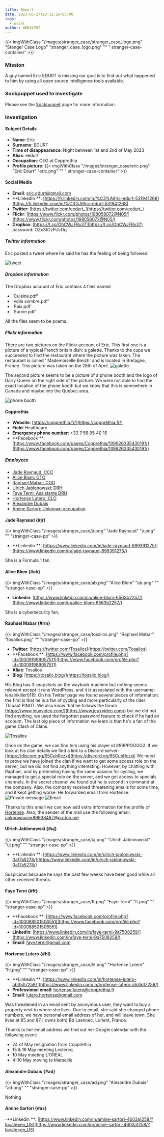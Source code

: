 ```yaml
---
title: Report
date: 2023-05-27T23:11:16+03:00
tags:
  - osint
author: H0N3YP0T
---
```


{{< imgWithClass "/images/stranger_case/stranger_case_logo.png" "Stanger Case Logo" "stranger_case_logo.png" "" "
stranger-case-container" >}}

### Mission

A guy named Eric EDURT is missing our goal is to find out what happened to him by using all open source intelligence
tools available.

### Sockpuppet used to investigate

Please see the [Sockpuppet](/stranger_case/sockpuppet/) page for more information.

### Investigation

#### Subject Details

- **Name**: Eric
- **Surname**: EDURT
- **Time of disappearance**: Night between 1st and 2nd of May 2023
- **Alias**: eedurt
- **Occupation**: CEO at Copprethia
- **Profile picture**: {{< imgWithClass "/images/stranger_case/eric.png" "Eric Edurt" "eric.png" "" "
  stranger-case-container" >}}

#### Social Media

- **Email**: eric.edurt@gmail.com
- **LinkedIn
  **: [https://fr.linkedin.com/in/%C3%A9ric-edurt-531941268](https://fr.linkedin.com/in/%C3%A9ric-edurt-531941268)
- **Twitter**: [https://twitter.com/eedurt_](https://twitter.com/eedurt_)
- **Flickr**: [https://www.flickr.com/photos/198058072@N05/](https://www.flickr.com/photos/198058072@N05/)
- **Dropbox**: [https://t.co/OhCWJFRx37](https://t.co/OhCWJFRx37) password: OZx3tOzFUcDg

##### Twitter information

Eric posted a tweet where he said he has the feeling of being followed:

![tweet](/images/stranger_case/followed.png)

##### Dropbox information

The Dropbox account of Eric contains 4 files named

- 'Cuisine.pdf'
- 'voila sombre.pdf'
- 'Paix.pdf'
- 'Survie.pdf'

All the files seem to be poems.

##### Flickr information

There are two pictures on the Flickr account of Eric. This first one is a picture of a typical French britain dish: a
galette. Thanks to the cups we succeeded to find the restaurant where the picture was taken. The restaurant is called '
Mademoiselle Breizh' and is located in Bretagne, France. This picture was taken on the 28th of April.
![galette](/images/stranger_case/galette.png)

The second picture seems to be a picture of a phone booth and the logo of Dairy Queen on the right side of the picture.
We were not able to find the exact location of the phone booth but we know that this is somewhere in Canada and maybe
into the Quebec area.

![phone booth](/images/stranger_case/bell.png)

#### Copprethia

- **Website**: [https://copprethia.fr/](https://copprethia.fr/)
- **Field**: Healthcare
- **Emergency phone number**: +33 7 56 95 40 16
- **Facebook
  **: [https://www.facebook.com/pages/Copprethia/109926335430191/](https://www.facebook.com/pages/Copprethia/109926335430191/)

##### Employees

- [Jade Raynaud: CCO](#jr)
- [Alice Blom: CTO](#ab)
- [Raphael Mabar: COO](#rm)
- [Ulrich Jablonowski: DRH](#uj)
- [Faye Terni: Assistante DRH](#ft)
- [Hortense Lutero: CLO](#hl)
- [Alexandre Dubais](#ad)
- [Amine Sartori: Unknown occupation](#as)

#### Jade Raynaud {#jr}

{{< imgWithClass "/images/stranger_case/jr.png" "Jade Raynaud" "jr.png" "" "stranger-case-pp" >}}

- **Linkedin
  **: [https://www.linkedin.com/in/jade-raynaud-899391275/](https://www.linkedin.com/in/jade-raynaud-899391275/)

She is a Formula 1 fan.

#### Alice Blom {#ab}

{{< imgWithClass "/images/stranger_case/ab.png" "Alice Blom" "ab.png" "" "stranger-case-pp" >}}

- **Linkedin**: [https://www.linkedin.com/in/alice-blom-6563b2257/](https://www.linkedin.com/in/alice-blom-6563b2257/)

She is a cybersecurity fan.

#### Raphael Mabar {#rm}

{{< imgWithClass "/images/stranger_case/tosalios.png" "Raphael Mabar" "tosalios.png" "" "stranger-case-pp" >}}

- **Twitter**: [https://twitter.com/Tosalios](https://twitter.com/Tosalios)
- **Facebook
  **: [https://www.facebook.com/profile.php?id=100091989057511](https://www.facebook.com/profile.php?id=100091989057511)
- **Alias**: Tosalios
- **Blog**: [https://tosalio.blog/](https://tosalio.blog/)

His Blog has 3 snapshots on the wayback machine but nothing seems relevant except it runs WordPress, and it is
associated with the username: lenainkiller0119.
On his Twitter page we found several pieces of information: the first is that he is a fan of cycling and more
particularly of the rider Thibaut PINOT. We also know that he follows the
forum [https://www.jeuxvideo.com/](https://www.jeuxvideo.com/) but we did not find anything, we used the forgotten
password feature to check if he had an account. The last big piece of information we learn is that he's a fan of the
game Clash of Clans.

![Tosalios](/images/stranger_case/coc.png)

Once on the game, we can find him using his player id #88PPOOGG2. If we look at his clan details we find a link to a
Discord server: [https://discord.gg/65CuhRczxj](https://discord.gg/65CuhRczxj)
We need to prove we have joined the clan if we want to get some access role on the server, but we did not find anything
interesting. However, by chatting with Raphael,
and by pretending having the same passion for cycling, we managed to get a special role on the server, and we got access
to specials channels.
In the secret channel we found out he is second in
command at the company. Also, the company received threatening emails
for some time, and it kept getting worse. He forwarded email from Hortense:
![Private message](/images/stranger_case/private.png)
![Email](/images/stranger_case/threat.png)

Thanks to this email we can now add extra information for the profile of [Hortense](#hl).
Also, the sender of the mail use the following email: unknownuser89938487@proton.me

#### Ulrich Jablonowski {#uj}

{{< imgWithClass "/images/stranger_case/uj.png" "Ulrich Jablonowski" "uj.png" "" "stranger-case-pp" >}}

- **Linkedin
  **: [https://www.linkedin.com/in/ulrich-jablonowski-0a17a5278/](https://www.linkedin.com/in/ulrich-jablonowski-0a17a5278/)

Suspicious because he says the past few weeks have been good while all other received threats.

#### Faye Terni {#ft}

{{< imgWithClass "/images/stranger_case/ft.png" "Faye Terni" "ft.png" "" "stranger-case-pp" >}}

- **Facebook
  **: [https://www.facebook.com/profile.php?id=100088501506551](https://www.facebook.com/profile.php?id=100088501506551)
- **Linkedin**: [https://www.linkedin.com/in/faye-terni-9a7508259/](https://www.linkedin.com/in/faye-terni-9a7508259/)
- **Email**: faye.terni@gmail.com

#### Hortense Lutero {#hl}

{{< imgWithClass "/images/stranger_case/hl.png" "Hortense Lutero" "hl.png" "" "stranger-case-pp" >}}

- **Linkedin
  **: [https://www.linkedin.com/in/hortense-lutero-ab3507259/](https://www.linkedin.com/in/hortense-lutero-ab3507259/)
- **Professional email**: hortense.lutero@copprethia.fr
- **Email**: lutero.hortense@gmail.com

Was threatened in an email sent by anonymous user, they want to buy a property next to where she lives. Due to email,
she said she changed phone numbers, we have personal email address of her, and will leave town. She lives at 85 and 87 (
owns both) Bd Laennec, Lorient, France.

Thanks to her email address we find out her Google calendar with the following event:

- 24 of May resignation from Copprethia
- 15 & 16 May meeting Leclercq
- 10 May meeting L'OREAL
- 4-10 May moving to Marseille

#### Alexandre Dubais {#ad}

{{< imgWithClass "/images/stranger_case/ad.png" "Alexandre Dubais" "ad.png" "" "stranger-case-pp" >}}

Nothing

#### Amine Sartori {#as}

-**Linkedin
**: [https://www.linkedin.com/in/amine-sartori-4603a1258/?locale=en_US](https://www.linkedin.com/in/amine-sartori-4603a1258/?locale=en_US)
